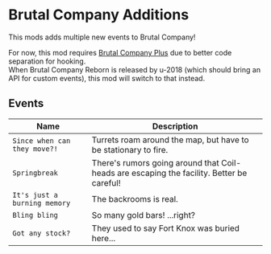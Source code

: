 # Brutal Company Additions

This mods adds multiple new events to Brutal Company!

For now, this mod requires [Brutal Company Plus][BCPlus] due to better code separation for hooking.<br/>
When Brutal Company Reborn is released by u-2018 (which should bring an API for custom events), this mod will switch to
that instead.

[BCPlus]: https://thunderstore.io/c/lethal-company/p/Nips/Brutal_Company_Plus/

## Events

| Name                         | Description                                                                               |
|------------------------------|-------------------------------------------------------------------------------------------|
| `Since when can they move?!` | Turrets roam around the map, but have to be stationary to fire.                           |
| `Springbreak`                | There's rumors going around that Coil-heads are escaping the facility. Better be careful! |
| `It's just a burning memory` | The backrooms is real.                                                                    |
| `Bling bling`                | So many gold bars! ...right?                                                              |
| `Got any stock?`             | They used to say Fort Knox was buried here...                                             |